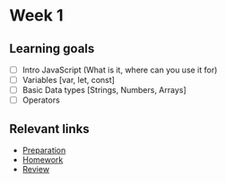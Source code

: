 # Week 1

## Learning goals
- [ ] Intro JavaScript (What is it, where can you use it for)
- [ ] Variables [var, let, const]
- [ ] Basic Data types [Strings, Numbers, Arrays]
- [ ] Operators

## Relevant links
* [Preparation](preparation.md)
* [Homework](homework.md)
* [Review](review.md)
